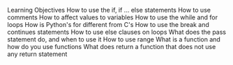 Learning Objectives
How to use the if, if ... else statements
How to use comments
How to affect values to variables
How to use the while and for loops
How is Python's for different from C's
How to use the break and continues statements
How to use else clauses on loops
What does the pass statement do, and when to use it
How to use range
What is a function and how do you use functions
What does return a function that does not use any return statement
